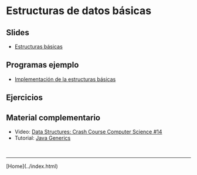 # Estructuras de datos básicas

## Slides
- [Estructuras básicas](02.1-Estructuras-sem02.pdf)

## Programas ejemplo
- [Implementación de la estructuras básicas](Estructuras.html)

## Ejercicios


## Material complementario

- Video: [Data Structures: Crash Course Computer Science #14](https://www.youtube.com/watch?v=DuDz6B4cqVc)
- Tutorial: [Java Generics](https://docs.oracle.com/javase/tutorial/java/generics/index.html)


<BR>
<HR>
[Home](../index.html)
<BR>

